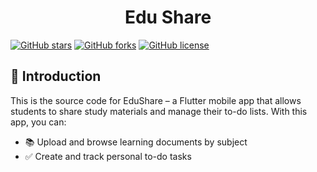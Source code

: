 <p align="center">
 <h1 align="center">Edu Share</h1>
</p>

[![GitHub stars](https://img.shields.io/github/stars/HoTrungY/Edu_Share)](https://github.com/HoTrungY/Edu_Share/stargazers)
[![GitHub forks](https://img.shields.io/github/forks/HoTrungY/Edu_Share?color=orange)](https://github.com/HoTrungY/Edu_Share/network)
[![GitHub license](https://img.shields.io/github/license/HoTrungY/Edu_Share)](https://github.com/HoTrungY/Edu_Share/blob/main/LICENSE)

## 📘 Introduction

This is the source code for EduShare – a Flutter mobile app that allows students to share study materials and manage their to-do lists.
With this app, you can:

- 📚 Upload and browse learning documents by subject 
- ✅ Create and track personal to-do tasks

 


